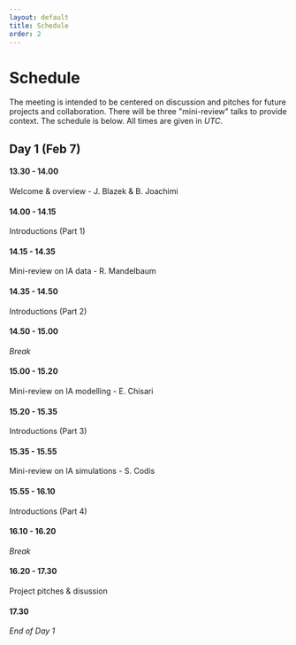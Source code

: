 ```yaml
---
layout: default
title: Schedule
order: 2
---
```


# Schedule

The meeting is intended to be centered on discussion and pitches for future projects and collaboration. There will be three "mini-review" talks to provide context. The schedule is below. All times are given in _UTC_.

## Day 1 (Feb 7)

#### 13.30 - 14.00
Welcome & overview - J. Blazek & B. Joachimi

#### 14.00 - 14.15
Introductions (Part 1)

#### 14.15 - 14.35
Mini-review on IA data - R. Mandelbaum

#### 14.35 - 14.50
Introductions (Part 2)

#### 14.50 - 15.00
_Break_

#### 15.00 - 15.20
Mini-review on IA modelling - E. Chisari

#### 15.20 - 15.35
Introductions (Part 3)

#### 15.35 - 15.55
Mini-review on IA simulations - S. Codis

#### 15.55 - 16.10
Introductions (Part 4)

#### 16.10 - 16.20
_Break_

#### 16.20 - 17.30
Project pitches & disussion

#### 17.30
_End of Day 1_



